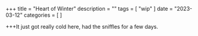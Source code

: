 +++
title = "Heart of Winter"
description = ""
tags = [
 "wip"
]
date = "2023-03-12"
categories = [
]

+++It just got really cold here, had the sniffles for a few days.
